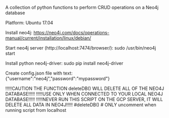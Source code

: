 A collection of python functions to perform CRUD operations on a Neo4j database

Platform:
  Ubuntu 17.04

Install neo4j:
  https://neo4j.com/docs/operations-manual/current/installation/linux/debian/

Start neo4j server (http://localhost:7474/browser/):
  sudo /usr/bin/neo4j start

Install python neo4j-driver:
  sudo pip install neo4j-driver

Create config.json file with text:
{"username":"neo4j","password":"mypassword"}

!!!!!CAUTION THE FUNCTION deleteDB() WILL DELETE ALL OF THE NEO4J DATABASE!!!!!
!!!!!USE ONLY WHEN CONNECTED TO YOUR LOCAL NEO4J DATABASE!!!!!
!!!!!NEVER RUN THIS SCRIPT ON THE GCP SERVER, IT WILL DELETE ALL DATA IN NEO4J!!!!!
#deleteDB() # ONLY uncomment when running script from localhost
